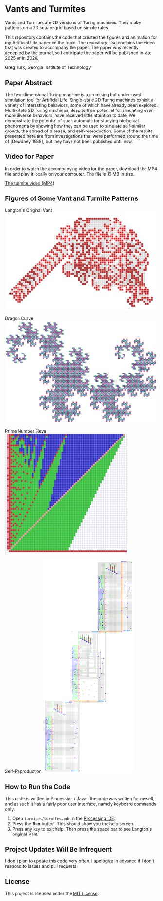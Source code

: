 # Vants and Turmites

Vants and Turmites are 2D versions of Turing machines. They make patterns on a 2D square grid based on simple rules.

This repository contains the code that created the figures and animation for my Artificial Life paper on the topic. The repository also contains the video that was created to accompany the paper. The paper was recently accepted by the journal, so I anticipate the paper will be published in late 2025 or in 2026.

Greg Turk, Georgia Institute of Technology

## Paper Abstract

The two-dimensional Turing machine is a promising but under-used simulation tool for Artificial Life. Single-state 2D Turing machines exhibit a variety of interesting behaviors, some of which have already been explored. Multi-state 2D Turing machines, despite their potential for simulating even more diverse behaviors, have received little attention to date. We demonstrate the potential of such automata for studying biological phenomena by showing how they can be used to simulate self-similar growth, the spread of disease, and self-reproduction. Some of the results presented here are from investigations that were performed around the time of [Dewdney 1989], but they have not been published until now.

## Video for Paper

In order to watch the accompanying video for the paper, download the MP4 file and play it locally on your computer.  The file is 16 MB in size.

[The turmite video (MP4)](media/turmite_movie.mp4)

## Figures of Some Vant and Turmite Patterns

Langton's Original Vant
<img src="images/langton_vant.png" width="500">

Dragon Curve
<img src="images/dragon_curve.png" width="500">

Prime Number Sieve
<img src="images/primes_sieve.png" width="400">

Self-Reproduction
<img src="images/self_reproduction.png" width="300">

## How to Run the Code

This code is written in Processing / Java. The code was written for myself, and as such it has a fairly poor user interface, namely keyboard commands only.

1. Open `turmites/turmites.pde` in the [Processing IDE](https://processing.org/).
2. Press the  **Run** button.  This should show you the help screen.
3. Press any key to exit help.  Then press the space bar to see Langton's original Vant.

## Project Updates Will Be Infrequent

I don't plan to update this code very often. I apologize in advance if I don't respond to issues and pull requests.

## License

This project is licensed under the [MIT License](LICENSE).

